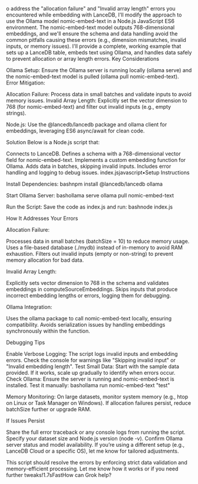 o address the "allocation failure" and "Invalid array length" errors you encountered while embedding with LanceDB, I'll modify the approach to use the Ollama model nomic-embed-text in a Node.js JavaScript ES6 environment. The nomic-embed-text model outputs 768-dimensional embeddings, and we'll ensure the schema and data handling avoid the common pitfalls causing these errors (e.g., dimension mismatches, invalid inputs, or memory issues). I'll provide a complete, working example that sets up a LanceDB table, embeds text using Ollama, and handles data safely to prevent allocation or array length errors.
Key Considerations

Ollama Setup: Ensure the Ollama server is running locally (ollama serve) and the nomic-embed-text model is pulled (ollama pull nomic-embed-text).
Error Mitigation:

Allocation Failure: Process data in small batches and validate inputs to avoid memory issues.
Invalid Array Length: Explicitly set the vector dimension to 768 (for nomic-embed-text) and filter out invalid inputs (e.g., empty strings).


Node.js: Use the @lancedb/lancedb package and ollama client for embeddings, leveraging ES6 async/await for clean code.

Solution
Below is a Node.js script that:

Connects to LanceDB.
Defines a schema with a 768-dimensional vector field for nomic-embed-text.
Implements a custom embedding function for Ollama.
Adds data in batches, skipping invalid inputs.
Includes error handling and logging to debug issues.
index.jsjavascript•Setup Instructions

Install Dependencies:
bashnpm install @lancedb/lancedb ollama

Start Ollama Server:
bashollama serve
ollama pull nomic-embed-text

Run the Script:
Save the code as index.js and run:
bashnode index.js


How It Addresses Your Errors

Allocation Failure:

Processes data in small batches (batchSize = 10) to reduce memory usage.
Uses a file-based database (./mydb) instead of in-memory to avoid RAM exhaustion.
Filters out invalid inputs (empty or non-string) to prevent memory allocation for bad data.


Invalid Array Length:

Explicitly sets vector dimension to 768 in the schema and validates embeddings in computeSourceEmbeddings.
Skips inputs that produce incorrect embedding lengths or errors, logging them for debugging.


Ollama Integration:

Uses the ollama package to call nomic-embed-text locally, ensuring compatibility.
Avoids serialization issues by handling embeddings synchronously within the function.



Debugging Tips

Enable Verbose Logging: The script logs invalid inputs and embedding errors. Check the console for warnings like "Skipping invalid input" or "Invalid embedding length".
Test Small Data: Start with the sample data provided. If it works, scale up gradually to identify when errors occur.
Check Ollama: Ensure the server is running and nomic-embed-text is installed. Test it manually:
bashollama run nomic-embed-text "test"

Memory Monitoring: On large datasets, monitor system memory (e.g., htop on Linux or Task Manager on Windows). If allocation failures persist, reduce batchSize further or upgrade RAM.

If Issues Persist

Share the full error traceback or any console logs from running the script.
Specify your dataset size and Node.js version (node -v).
Confirm Ollama server status and model availability.
If you’re using a different setup (e.g., LanceDB Cloud or a specific OS), let me know for tailored adjustments.

This script should resolve the errors by enforcing strict data validation and memory-efficient processing. Let me know how it works or if you need further tweaks!1.7sFastHow can Grok help?